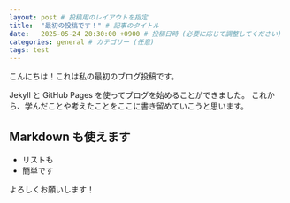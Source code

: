 ```yaml
---
layout: post # 投稿用のレイアウトを指定
title:  "最初の投稿です！" # 記事のタイトル
date:   2025-05-24 20:30:00 +0900 # 投稿日時 (必要に応じて調整してください)
categories: general # カテゴリー (任意)
tags: test
---
```


こんにちは！これは私の最初のブログ投稿です。

Jekyll と GitHub Pages を使ってブログを始めることができました。
これから、学んだことや考えたことをここに書き留めていこうと思います。

## Markdown も使えます

- リストも
- 簡単です

よろしくお願いします！